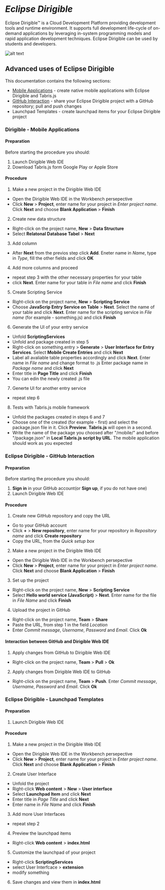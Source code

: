 # <i>Eclipse Dirigible</i> 

Eclipse Dirigible™ is a Cloud Development Platform providing development tools and runtime environment. It supports full development life-cycle of on-demand applications by leveraging in-system programming models and rapid application development techniques. Eclipse Dirigible can be used by students and developers.

![alt text](https://github.com/dirigiblelabs/curriculum/blob/master/ElenaFoteva/Dirigible%20Documentation/dirigibleB.jpg)

## Advanced uses of Eclipse Dirigible

This documentation contains the following sections:
* [Mobile Applications](#mobile) - create native mobile applications with Eclipse Dirigible and Tabris.js
* [GitHub Interaction](#github) - share your Eclipse Dirigible project with a GitHub repository; pull and push changes
* Launchpad Templates - create launchpad items for your Eclipse Dirigible project

### <a name=mobile></a> Dirigible - Mobile Applications

#### Preparation
Before starting the procedure you should:
1. Launch Dirigible Web IDE
2. Download Tabris.js form Google Play or Apple Store

#### Procedure
1. Make a new project in the Dirigible Web IDE
* Open the Dirigible Web IDE in the Workbench persepective
* Click **New** > **Project**, enter name for your project in *Enter project name*. Click **Next** and choose **Blank Application** > **Finish**
2. Create new data structure
* Right-click on the project name, **New** > **Data Structure**
* Select **Relatonal Database Tabel** > **Next**
3. Add column
* After **Next** from the previos step click **Add**. Eneter name in *Name*, type in *Type*, fill the other fields and click **OK**
4. Add more columns and proceed
* repeat step 3 with the other necessary properties for your table
* click **Next**. Enter name for your table in *File name* and click **Finish**
5. Create Scripting Service
* Right-click on the project name, **New** > **Scripting Service**
* Choose **JavaScrip Entry Service on Table** > **Next**. Select the name of your table and click **Next**. Enter name for the scripting service in *File name* (for example - something.js) and click **Finish**
6. Generate the UI of your entry service
* Unfold **ScriptingServices** 
* Unfold and package created in step 5
* Right-click on something.entry > **Generate** > **User Interface for Entry Services**. Select **Mobile Create Entries** and click **Next**
* Label all avaliable table properties accordingly and click **Next**. Enter name in *File name* and change format to .js Enter package name in *Package name* and click **Next**
* Enter title in **Page Title** and click **Finish**
* You can edin the newly created .js file
7. Generte UI for another entry service
* repeat step 6
8. Tests with Tabris.js mobile framework
* Unfold the packages created in steps 6 and 7
* Choose one of the created (for example - first) and select the package.json file in it. Click **Preview**. **Tabris.js** will open in a second.
* Write the name of the package you choosed after "/mobile/" and before "/package.json" in **Local Tabris.js script by URL**. The mobile application should work as you expected


### <a name=github></a> Eclipse Dirigible - GitHub Interaction

#### Preparation
Before starting the procedure you should:
1. **Sign in** in your GitHub account(or **Sign up**, if you do not have one)
2. Launch Dirigible Web IDE

#### Procedure
1. Create new GitHub repository and copy the URL
* Go to your GitHub account
* Click **+** > **New repository**, enter name for your repository in *Repository name* and click **Create repository**
* Copy the URL, from the *Quick setup box*
2. Make a new project in the Dirigible Web IDE
* Open the Dirigible Web IDE in the Workbench persepective
* Click **New** > **Project**, enter name for your project in *Enter project name*. Click **Next** and choose **Blank Application** > **Finish**
3. Set up the project
* Right-click on the project name, **New** > **Scripting Service**
* Select **Hello world service (JavaScript)** > **Next**. Enter name for the file in *File Name* and click **Finish**
4. Upload the project in GitHub
* Right-click on the project name, **Team** > **Share**
* Paste the URL, from step 1 in the field *Location*
* Enter *Commit message*, *Username*, *Password* and *Email*. Click **Ok**

#### Interaction between GitHub and Dirigible Web IDE
1. Apply changes from GitHub to Dirigible Web IDE
* Right-click on the project name, **Team** > **Pull** > **Ok**
2. Apply changes from Dirigible Web IDE to GitHub
* Right-click on the project name, **Team** > **Push**. Enter *Commit message*, *Username*, *Password* and *Email*. Click **Ok**


### Eclipse Dirigible - Launchpad Templates

#### Preparation
1. Launch Dirigible Web IDE

#### Procedure
1. Make a new project in the Dirigible Web IDE
* Open the Dirigible Web IDE in the Workbench persepective
* Click **New** > **Project**, enter name for your project in *Enter project name*. Click **Next** and choose **Blank Application** > **Finish**
2. Create User Interface
* Unfold the project
* Right-click **Web content** > **New** > **User interface**
* Select **Launchpad Item** and click **Next**
* Enter title in *Page Title* and click **Next**
*	Enter name in *File Name* and click **Finish**
3. Add more User Interfaces
* repeat step 2
4. Preview the launchpad items
*  Right-click **Web content** > **index.html**
5. Customize the launchpad of your project
* Right-click **ScriptingServices** 
* select User Interfcace > **extension**
* modify something
6. Save changes and view them in **index.html**
